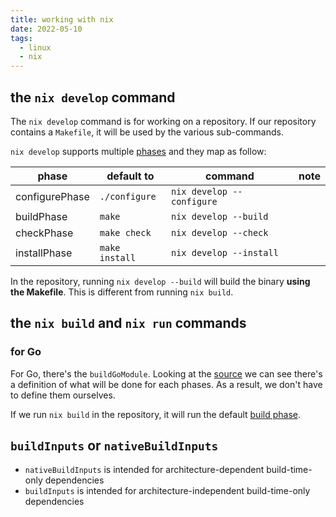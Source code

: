 ```yaml
---
title: working with nix
date: 2022-05-10
tags:
  - linux
  - nix
---
```


## the `nix develop` command

The `nix develop` command is for working on a repository. If our
repository contains a `Makefile`, it will be used by the various
sub-commands.

`nix develop` supports multiple
[phases](https://nixos.org/manual/nixpkgs/stable/#sec-stdenv-phases) and
they map as follow:

| phase          | default to     | command                   | note |
|----------------|----------------|---------------------------|------|
| configurePhase | `./configure`  | `nix develop --configure` |      |
| buildPhase     | `make`         | `nix develop --build`     |      |
| checkPhase     | `make check`   | `nix develop --check`     |      |
| installPhase   | `make install` | `nix develop --install`   |      |

In the repository, running `nix develop --build` will build the binary
**using the Makefile**. This is different from running `nix build`.

## the `nix build` and `nix run` commands

### for Go

For Go, there's the `buildGoModule`. Looking at the
[source](https://github.com/NixOS/nixpkgs/blob/master/pkgs/development/go-modules/generic/default.nix)
we can see there's a definition of what will be done for each phases. As
a result, we don't have to define them ourselves.

If we run `nix build` in the repository, it will run the default [build
phase](https://github.com/NixOS/nixpkgs/blob/fb7287e6d2d2684520f756639846ee07f6287caa/pkgs/development/go-modules/generic/default.nix#L171).

## `buildInputs` or `nativeBuildInputs`

-   `nativeBuildInputs` is intended for architecture-dependent
    build-time-only dependencies
-   `buildInputs` is intended for architecture-independent
    build-time-only dependencies
